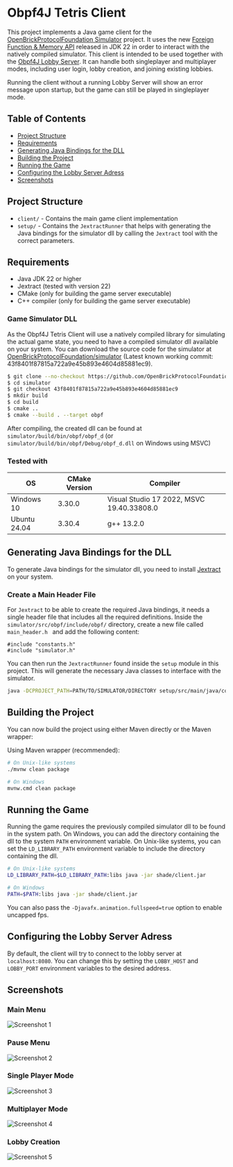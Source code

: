# Obpf4J Tetris Client

This project implements a Java game client for
the [OpenBrickProtocolFoundation Simulator](https://github.com/OpenBrickProtocolFoundation/simulator) project. It uses
the
new [Foreign Function & Memory API](https://docs.oracle.com/en/java/javase/22/core/foreign-function-and-memory-api.html)
released in JDK 22 in order to interact with the natively compiled simulator. This client is intended to be used
together with the [Obpf4J Lobby Server](https://github.com/nimazzo/lobby-server-4j). It can handle both singleplayer and
multiplayer modes, including user login, lobby creation, and joining existing lobbies.

Running the client without a running Lobby Server will show an error message upon startup, but the game can still be
played in singleplayer mode.

## Table of Contents

- [Project Structure](#Project-Structure)
- [Requirements](#Requirements)
- [Generating Java Bindings for the DLL](#Generating-Java-Bindings-for-the-DLL)
- [Building the Project](#Building-the-Project)
- [Running the Game](#Running-the-Game)
- [Configuring the Lobby Server Adress](#Configuring-the-Lobby-Server-Adress)
- [Screenshots](#Screenshots)

## Project Structure

- `client/` - Contains the main game client implementation
- `setup/` - Contains the `JextractRunner` that helps with generating the Java bindings for the simulator dll by calling
  the `Jextract` tool with the correct parameters.

## Requirements

- Java JDK 22 or higher
- Jextract (tested with version 22)
- CMake (only for building the game server executable)
- C++ compiler (only for building the game server executable)

### Game Simulator DLL

As the Obpf4J Tetris Client will use a natively compiled library for simulating the actual game state, you need to have
a compiled simulator dll available on your system.
You can download the source code for the simulator
at [OpenBrickProtocolFoundation/simulator](https://github.com/OpenBrickProtocolFoundation/simulator) (Latest known
working commit: 43f8401f87815a722a9e45b893e4604d85881ec9).

```sh
$ git clone --no-checkout https://github.com/OpenBrickProtocolFoundation/simulator.git
$ cd simulator
$ git checkout 43f8401f87815a722a9e45b893e4604d85881ec9
$ mkdir build
$ cd build
$ cmake ..
$ cmake --build . --target obpf
```

After compiling, the created dll can be found at `simulator/build/bin/obpf/obpf_d` (or
`simulator/build/bin/obpf/Debug/obpf_d.dll` on Windows using MSVC)

### Tested with

| OS           | CMake Version | Compiler                                  |
|--------------|---------------|-------------------------------------------|
| Windows 10   | 3.30.0        | Visual Studio 17 2022, MSVC 19.40.33808.0 |
| Ubuntu 24.04 | 3.30.4        | g++ 13.2.0                                |

## Generating Java Bindings for the DLL

To generate Java bindings for the simulator dll, you need to
install [Jextract](https://github.com/openjdk/jextract/tree/master) on your system.

### Create a Main Header File

For `Jextract` to be able to create the required Java bindings, it needs a single header file that includes all the
required definitions. Inside the `simulator/src/obpf/include/obpf/` directory, create a new file called `main_header.h `
and add the following content:

```
#include "constants.h"
#include "simulator.h"
```

You can then run the `JextractRunner` found
inside the `setup` module in this project. This will generate the necessary Java classes to interface with the
simulator.

```bash
java -DCPROJECT_PATH=PATH/TO/SIMULATOR/DIRECTORY setup/src/main/java/com/example/JextractRunner.java
```

## Building the Project

You can now build the project using either Maven directly or the Maven wrapper:

Using Maven wrapper (recommended):

```bash
# On Unix-like systems
./mvnw clean package

# On Windows
mvnw.cmd clean package
```

## Running the Game

Running the game requires the previously compiled simulator dll to be found in the system path. On Windows, you can add
the directory containing the dll to the system `PATH` environment variable. On Unix-like systems, you can set the
`LD_LIBRARY_PATH` environment variable to include the directory containing the dll.

```bash
# On Unix-like systems
LD_LIBRARY_PATH=$LD_LIBRARY_PATH:libs java -jar shade/client.jar

# On Windows
PATH=$PATH:libs java -jar shade/client.jar
```

You can also pass the `-Djavafx.animation.fullspeed=true` option to enable uncapped fps.

## Configuring the Lobby Server Adress

By default, the client will try to connect to the lobby server at `localhost:8080`. You can change this by setting the
`LOBBY_HOST` and `LOBBY_PORT` environment variables to the desired address.

## Screenshots

### Main Menu

![Screenshot 1](docs/main.png)

### Pause Menu

![Screenshot 2](docs/pause.png)

### Single Player Mode

![Screenshot 3](docs/sp.png)

### Multiplayer Mode

![Screenshot 4](docs/mp.png)

### Lobby Creation

![Screenshot 5](docs/lobby.png)